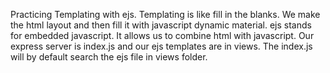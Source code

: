Practicing Templating with ejs. Templating is like fill in the blanks. We make the html layout and then fill it with javascript dynamic material. ejs stands for embedded javascript. It allows us to combine html with javascript. Our express server is index.js and our ejs templates are in views. The index.js will by default search the ejs file in views folder.
